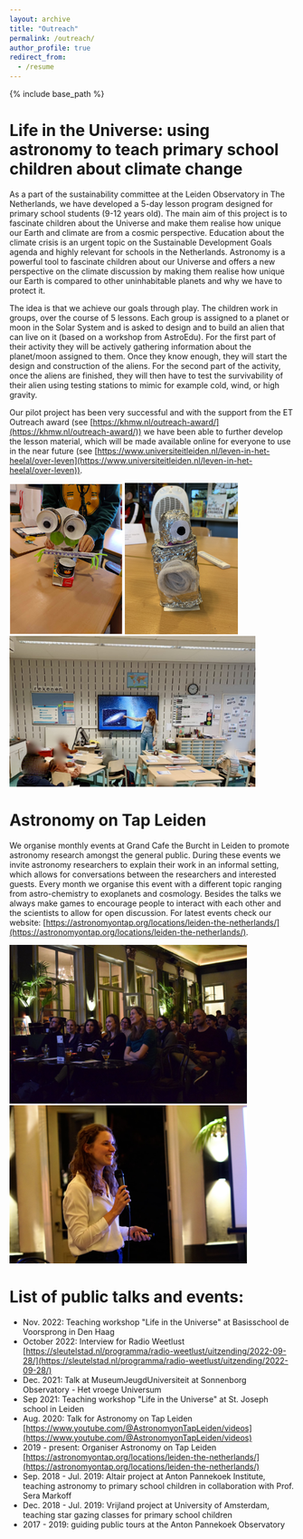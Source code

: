 ```yaml
---
layout: archive
title: "Outreach"
permalink: /outreach/
author_profile: true
redirect_from:
  - /resume
---
```


{% include base_path %}

Life in the Universe: using astronomy to teach primary school children about climate change 
======
As a part of the sustainability committee at the Leiden Observatory in The Netherlands, we have developed a 5-day lesson program designed for primary school students (9-12 years old). The main aim of this project is to fascinate children about the Universe and make them realise how unique our Earth and climate are from a cosmic perspective. Education about the climate crisis is an urgent topic on the Sustainable Development Goals agenda and highly relevant for schools in the Netherlands. Astronomy is a powerful tool to fascinate children about our Universe and offers a new perspective on the climate discussion by making them realise how unique our Earth is compared to other uninhabitable planets and why we have to protect it.

The idea is that we achieve our goals through play. The children work in groups, over the course of 5 lessons. Each group is assigned to a planet or moon in the Solar System and is asked to design and to build an alien that can live on it (based on a workshop from AstroEdu). For the first part of their activity they will be actively gathering information about the planet/moon assigned to them. Once they know enough, they will start the design and construction of the aliens. For the second part of the activity, once the aliens are finished, they will then have to test the survivability of their alien using testing stations to mimic for example cold, wind, or high gravity.

Our pilot project has been very successful and with the support from the ET Outreach award (see [https://khmw.nl/outreach-award/](https://khmw.nl/outreach-award/)) we have been able to further develop the lesson material, which will be made available online for everyone to use in the near future (see [https://www.universiteitleiden.nl/leven-in-het-heelal/over-leven](https://www.universiteitleiden.nl/leven-in-het-heelal/over-leven)).

<p float="middle">
  <img src="alien.png" width="200" />
  <img src="alien3.jpg" width="200" />
  <img src="alien_teaching.jpeg" width="435" /> 
</p>



Astronomy on Tap Leiden 
======
We organise monthly events at Grand Cafe the Burcht in Leiden to promote astronomy research amongst the general public. During these events we invite astronomy researchers to explain their work in an informal setting, which allows for conversations between the researchers and interested guests. Every month we organise this event with a different topic ranging from astro-chemistry to exoplanets and cosmology. Besides the talks we always make games to encourage people to interact with each other and the scientists to allow for open discussion. For latest events check our website: [https://astronomyontap.org/locations/leiden-the-netherlands/](https://astronomyontap.org/locations/leiden-the-netherlands/).

<p float="middle">
  <img src="aot_crowd.jpeg" width="420" />
  <img src="aot_anniek.jpeg" width="420" /> 
</p>

List of public talks and events:
======

* Nov. 2022: Teaching workshop "Life in the Universe" at Basisschool de Voorsprong in Den Haag 
* October 2022: Interview for Radio Weetlust [https://sleutelstad.nl/programma/radio-weetlust/uitzending/2022-09-28/](https://sleutelstad.nl/programma/radio-weetlust/uitzending/2022-09-28/)
* Dec. 2021: Talk at MuseumJeugdUniversiteit at Sonnenborg Observatory - Het vroege Universum 
* Sep 2021: Teaching workshop "Life in the Universe" at St. Joseph school in Leiden
* Aug. 2020: Talk for Astronomy on Tap Leiden [https://www.youtube.com/@AstronomyonTapLeiden/videos](https://www.youtube.com/@AstronomyonTapLeiden/videos)
* 2019 - present: Organiser Astronomy on Tap Leiden [https://astronomyontap.org/locations/leiden-the-netherlands/](https://astronomyontap.org/locations/leiden-the-netherlands/)
* Sep. 2018 - Jul. 2019: Altair project at Anton Pannekoek Institute, teaching astronomy to primary school children in collaboration with Prof. Sera Markoff
* Dec. 2018 - Jul. 2019: Vrijland project at University of Amsterdam, teaching star gazing classes for primary school children
* 2017 - 2019: guiding public tours at the Anton Pannekoek Observatory 



